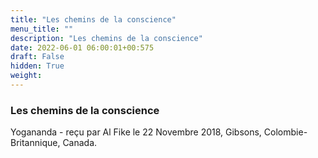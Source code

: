 ```yaml
---
title: "Les chemins de la conscience"
menu_title: ""
description: "Les chemins de la conscience"
date: 2022-06-01 06:00:01+00:575
draft: False
hidden: True
weight:
---
```

### Les chemins de la conscience

Yogananda - reçu par Al Fike le 22 Novembre 2018, Gibsons, Colombie-Britannique, Canada.



